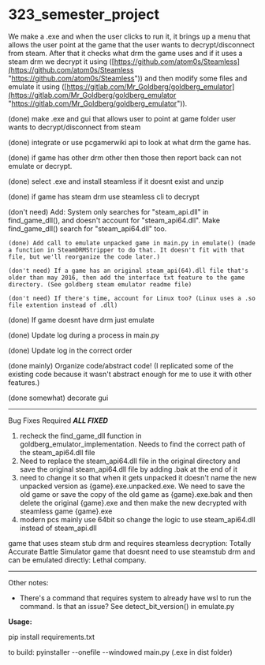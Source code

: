 # 323_semester_project

We make a .exe and when the user clicks to run it, it brings up a menu that allows the user point at the game that the user wants to decrypt/disconnect from steam. After that it checks what drm the game uses and if it uses a steam drm we decrypt it using ([https://github.com/atom0s/Steamless](https://github.com/atom0s/Steamless "https://github.com/atom0s/Steamless")) and then modify some files and emulate it using ([https://gitlab.com/Mr_Goldberg/goldberg_emulator](https://gitlab.com/Mr_Goldberg/goldberg_emulator "https://gitlab.com/Mr_Goldberg/goldberg_emulator")).

(done) make .exe and gui that allows user to point at game folder user wants to decrypt/disconnect from steam

(done) integrate or use pcgamerwiki api to look at what drm the game has.

(done) if game has other drm other then those then report back can not emulate or decrypt.

(done) select .exe and install steamless if it doesnt exist and unzip

(done) if game has steam drm use steamless cli to decrypt

(don't need) Add: System only searches for "steam_api.dll" in find_game_dll(), and doesn't account for "steam_api64.dll". Make find_game_dll() search for "steam_api64.dll" too.

    (done) Add call to emulate unpacked game in main.py in emulate() (made a function in SteamDRMStripper to do that. It doesn't fit with that file, but we'll reorganize the code later.)

    (don't need) If a game has an original steam_api(64).dll file that's older than may 2016, then add the interface txt feature to the game directory. (See goldberg steam emulator readme file)

    (don't need) If there's time, account for Linux too? (Linux uses a .so file extention instead of .dll)

(done) If game doesnt have drm just emulate

(done) Update log during a process in main.py

(done) Update log in the correct order

(done mainly) Organize code/abstract code! (I replicated some of the existing code because it wasn't abstract enough for me to use it with other features.)

(done somewhat) decorate gui

---

Bug Fixes Required **_ALL FIXED_**

1. recheck the find_game_dll function in goldberg_emulator_implementation. Needs to find the correct path of the steam_api64.dll file
2. Need to replace the steam_api64.dll file in the original directory and save the original steam_api64.dll file by adding .bak at the end of it
3. need to change it so that when it gets unpacked it doesn't name the new unpacked version as {game}.exe.unpacked.exe. We need to save the old game or save the copy of the old game as {game}.exe.bak and then delete the original {game}.exe and then make the new decrypted with steamless game {game}.exe
4. modern pcs mainly use 64bit so change the logic to use steam_api64.dll instead of steam_api.dll

game that uses steam stub drm and requires steamless decryption: Totally Accurate Battle Simulator
game that doesnt need to use steamstub drm and can be emulated directly: Lethal company.

---

Other notes:

- There's a command that requires system to already have wsl to run the command. Is that an issue? See detect_bit_version() in emulate.py

**Usage:**

pip install requirements.txt

to build: pyinstaller --onefile --windowed main.py (.exe in dist folder)
